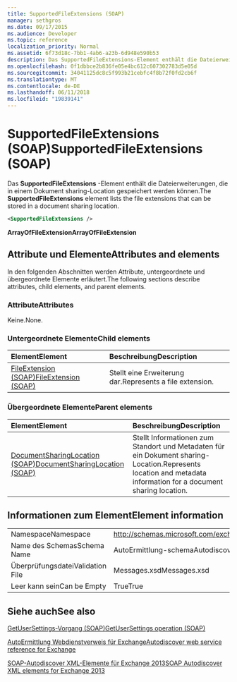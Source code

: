 ```yaml
---
title: SupportedFileExtensions (SOAP)
manager: sethgros
ms.date: 09/17/2015
ms.audience: Developer
ms.topic: reference
localization_priority: Normal
ms.assetid: 6f73d18c-7bb1-4ab6-a23b-6d948e590b53
description: Das SupportedFileExtensions-Element enthält die Dateierweiterungen, die in einem Dokument sharing-Location gespeichert werden können.
ms.openlocfilehash: 0f1dbbce2b836fe05e4bc612c607302783d5e05d
ms.sourcegitcommit: 34041125dc8c5f993b21cebfc4f8b72f0fd2cb6f
ms.translationtype: MT
ms.contentlocale: de-DE
ms.lasthandoff: 06/11/2018
ms.locfileid: "19839141"
---
```

# <a name="supportedfileextensions-soap"></a><span data-ttu-id="36000-103">SupportedFileExtensions (SOAP)</span><span class="sxs-lookup"><span data-stu-id="36000-103">SupportedFileExtensions (SOAP)</span></span>

<span data-ttu-id="36000-104">Das **SupportedFileExtensions** -Element enthält die Dateierweiterungen, die in einem Dokument sharing-Location gespeichert werden können.</span><span class="sxs-lookup"><span data-stu-id="36000-104">The **SupportedFileExtensions** element lists the file extensions that can be stored in a document sharing location.</span></span> 
  
```XML
<SupportedFileExtensions /> 
```

 <span data-ttu-id="36000-105">**ArrayOfFileExtension**</span><span class="sxs-lookup"><span data-stu-id="36000-105">**ArrayOfFileExtension**</span></span>
## <a name="attributes-and-elements"></a><span data-ttu-id="36000-106">Attribute und Elemente</span><span class="sxs-lookup"><span data-stu-id="36000-106">Attributes and elements</span></span>

<span data-ttu-id="36000-107">In den folgenden Abschnitten werden Attribute, untergeordnete und übergeordnete Elemente erläutert.</span><span class="sxs-lookup"><span data-stu-id="36000-107">The following sections describe attributes, child elements, and parent elements.</span></span>
  
### <a name="attributes"></a><span data-ttu-id="36000-108">Attribute</span><span class="sxs-lookup"><span data-stu-id="36000-108">Attributes</span></span>

<span data-ttu-id="36000-109">Keine.</span><span class="sxs-lookup"><span data-stu-id="36000-109">None.</span></span>
  
### <a name="child-elements"></a><span data-ttu-id="36000-110">Untergeordnete Elemente</span><span class="sxs-lookup"><span data-stu-id="36000-110">Child elements</span></span>

|<span data-ttu-id="36000-111">**Element**</span><span class="sxs-lookup"><span data-stu-id="36000-111">**Element**</span></span>|<span data-ttu-id="36000-112">**Beschreibung**</span><span class="sxs-lookup"><span data-stu-id="36000-112">**Description**</span></span>|
|:-----|:-----|
|[<span data-ttu-id="36000-113">FileExtension (SOAP)</span><span class="sxs-lookup"><span data-stu-id="36000-113">FileExtension (SOAP)</span></span>](fileextension-soap.md) <br/> |<span data-ttu-id="36000-114">Stellt eine Erweiterung dar.</span><span class="sxs-lookup"><span data-stu-id="36000-114">Represents a file extension.</span></span>  <br/> |
   
### <a name="parent-elements"></a><span data-ttu-id="36000-115">Übergeordnete Elemente</span><span class="sxs-lookup"><span data-stu-id="36000-115">Parent elements</span></span>

|<span data-ttu-id="36000-116">**Element**</span><span class="sxs-lookup"><span data-stu-id="36000-116">**Element**</span></span>|<span data-ttu-id="36000-117">**Beschreibung**</span><span class="sxs-lookup"><span data-stu-id="36000-117">**Description**</span></span>|
|:-----|:-----|
|[<span data-ttu-id="36000-118">DocumentSharingLocation (SOAP)</span><span class="sxs-lookup"><span data-stu-id="36000-118">DocumentSharingLocation (SOAP)</span></span>](documentsharinglocation-soap.md) <br/> |<span data-ttu-id="36000-119">Stellt Informationen zum Standort und Metadaten für ein Dokument sharing-Location.</span><span class="sxs-lookup"><span data-stu-id="36000-119">Represents location and metadata information for a document sharing location.</span></span>  <br/> |
   
## <a name="element-information"></a><span data-ttu-id="36000-120">Informationen zum Element</span><span class="sxs-lookup"><span data-stu-id="36000-120">Element information</span></span>

|||
|:-----|:-----|
|<span data-ttu-id="36000-121">Namespace</span><span class="sxs-lookup"><span data-stu-id="36000-121">Namespace</span></span>  <br/> |http://schemas.microsoft.com/exchange/2010/Autodiscover  <br/> |
|<span data-ttu-id="36000-122">Name des Schemas</span><span class="sxs-lookup"><span data-stu-id="36000-122">Schema Name</span></span>  <br/> |<span data-ttu-id="36000-123">AutoErmittlung-schema</span><span class="sxs-lookup"><span data-stu-id="36000-123">Autodiscover schema</span></span>  <br/> |
|<span data-ttu-id="36000-124">Überprüfungsdatei</span><span class="sxs-lookup"><span data-stu-id="36000-124">Validation File</span></span>  <br/> |<span data-ttu-id="36000-125">Messages.xsd</span><span class="sxs-lookup"><span data-stu-id="36000-125">Messages.xsd</span></span>  <br/> |
|<span data-ttu-id="36000-126">Leer kann sein</span><span class="sxs-lookup"><span data-stu-id="36000-126">Can be Empty</span></span>  <br/> |<span data-ttu-id="36000-127">True</span><span class="sxs-lookup"><span data-stu-id="36000-127">True</span></span>  <br/> |
   
## <a name="see-also"></a><span data-ttu-id="36000-128">Siehe auch</span><span class="sxs-lookup"><span data-stu-id="36000-128">See also</span></span>



[<span data-ttu-id="36000-129">GetUserSettings-Vorgang (SOAP)</span><span class="sxs-lookup"><span data-stu-id="36000-129">GetUserSettings operation (SOAP)</span></span>](getusersettings-operation-soap.md)


[<span data-ttu-id="36000-130">AutoErmittlung Webdienstverweis für Exchange</span><span class="sxs-lookup"><span data-stu-id="36000-130">Autodiscover web service reference for Exchange</span></span>](autodiscover-web-service-reference-for-exchange.md)
  
[<span data-ttu-id="36000-131">SOAP-Autodiscover XML-Elemente für Exchange 2013</span><span class="sxs-lookup"><span data-stu-id="36000-131">SOAP Autodiscover XML elements for Exchange 2013</span></span>](soap-autodiscover-xml-elements-for-exchange-2013.md)


